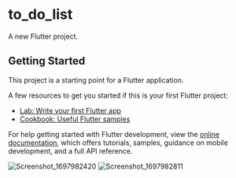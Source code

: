 # to_do_list

A new Flutter project.

## Getting Started

This project is a starting point for a Flutter application.

A few resources to get you started if this is your first Flutter project:

- [Lab: Write your first Flutter app](https://docs.flutter.dev/get-started/codelab)
- [Cookbook: Useful Flutter samples](https://docs.flutter.dev/cookbook)

For help getting started with Flutter development, view the
[online documentation](https://docs.flutter.dev/), which offers tutorials,
samples, guidance on mobile development, and a full API reference.

![Screenshot_1697982420](https://github.com/Maha-de/Task-14_To-do-List-2/assets/85109210/b0e4afb2-b913-447e-a089-9a91c51f9089)
![Screenshot_1697982811](https://github.com/Maha-de/Task-14_To-do-List-2/assets/85109210/ba61ee0a-f643-41c0-9d65-a52043d09a31)
